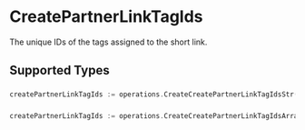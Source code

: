 # CreatePartnerLinkTagIds

The unique IDs of the tags assigned to the short link.


## Supported Types

### 

```go
createPartnerLinkTagIds := operations.CreateCreatePartnerLinkTagIdsStr(string{/* values here */})
```

### 

```go
createPartnerLinkTagIds := operations.CreateCreatePartnerLinkTagIdsArrayOfStr([]string{/* values here */})
```

